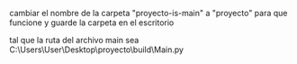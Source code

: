 cambiar el nombre de la carpeta "proyecto-is-main" a "proyecto" para que funcione y guarde la carpeta en el escritorio

tal que la ruta del archivo main sea C:\Users\User\Desktop\proyecto\build\Main.py
